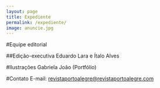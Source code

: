 ```yaml
---
layout: page
title: Expediente
permalink: /expediente/
image: anuncie.jpg
---
```


#Equipe editorial

##Edição-executiva
Eduardo Lara e Ítalo Alves

#Ilustrações
Gabriela João (Portfólio)

#Contato
E-mail: revistaportoalegre@revistaportoalegre.com
